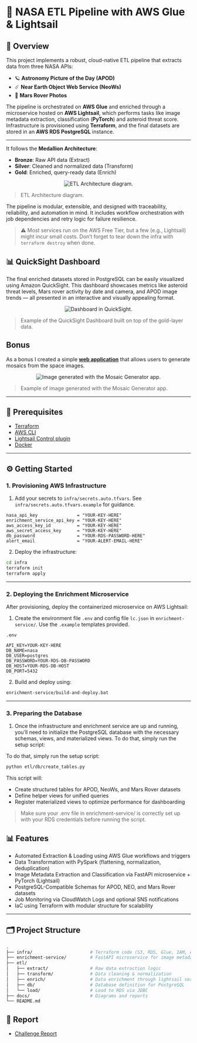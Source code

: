 # 🚀 NASA ETL Pipeline with AWS Glue & Lightsail

## 🌌 Overview

This project implements a robust, cloud-native ETL pipeline that extracts data from three NASA APIs:

- 🪐 **Astronomy Picture of the Day (APOD)**
- ☄️ **Near Earth Object Web Service (NeoWs)**
- 🚜 **Mars Rover Photos**

The pipeline is orchestrated on **AWS Glue** and enriched through a microservice hosted on **AWS Lightsail**, which
performs tasks like image metadata extraction, classification (**PyTorch**) and asteroid threat score. Infrastructure is
provisioned using **Terraform**, and the final datasets
are stored in an **AWS RDS PostgreSQL** instance.
****
It follows the **Medallion Architecture**:

- **Bronze**: Raw API data (Extract)
- **Silver**: Cleaned and normalized data (Transform)
- **Gold**: Enriched, query-ready data (Enrich)

<p align="center">
  <img src="docs/diagram.png" alt="ETL Architecture diagram."/>
</p>

> ETL Architecture diagram.


The pipeline is modular, extensible, and designed with traceability, reliability, and automation in mind. It includes
workflow orchestration with job dependencies and retry logic for failure resilience.

> ⚠️ Most services run on the AWS Free Tier, but a few (e.g., Lightsail) might incur small costs. Don’t forget to tear
> down the infra with `terraform destroy` when done.

## 📊 QuickSight Dashboard

The final enriched datasets stored in PostgreSQL can be easily visualized using Amazon QuickSight. This dashboard
showcases metrics like asteroid threat levels, Mars rover activity by date and camera, and APOD image trends — all
presented in an interactive and visually appealing format.

<p align="center"> <img src="docs/dashboard.png" alt="Dashboard in QuickSight."/> </p>

> Example of the QuickSight Dashboard built on top of the gold-layer data.

## Bonus

As a bonus I created a simple
[**web application**](https://enrichment-service.sfdw802c78hbe.ap-northeast-1.cs.amazonlightsail.com/static/index.html)
that allows users to generate mosaics from the space images.

<p align="center">
  <img src="docs/mosaic.png" alt="Image generated with the Mosaic Generator app."/>
</p>

> Example of image generated with the Mosaic Generator app.

---

## 🧰 Prerequisites

- [Terraform](https://www.terraform.io/downloads.html)
- [AWS CLI](https://aws.amazon.com/cli/)
- [Lightsail Control plugin](https://docs.aws.amazon.com/lightsail/latest/userguide/amazon-lightsail-install-software.html#install-software-lightsailctl)
- [Docker](https://www.docker.com/)

---

## ⚙️ Getting Started

### 1. Provisioning AWS Infrastructure

1. Add your secrets to `infra/secrets.auto.tfvars`. See `infra/secrets.auto.tfvars.example` for guidance.

```hcl
nasa_api_key               = "YOUR-KEY-HERE"
enrichment_service_api_key = "YOUR-KEY-HERE"
aws_access_key_id          = "YOUR-KEY-HERE"
aws_secret_access_key      = "YOUR-KEY-HERE"
db_password                = "YOUR-RDS-PASSWORD-HERE"
alert_email                = "YOUR-ALERT-EMAIL-HERE"
```

2. Deploy the infrastructure:

```bash
cd infra
terraform init
terraform apply
```

---

### 2. Deploying the Enrichment Microservice

After provisioning, deploy the containerized microservice on AWS Lightsail:

1. Create the environment file `.env` and config file `lc.json` in `enrichment-service/`. Use the `.example` templates
   provided.

`.env`

```env
API_KEY=YOUR-KEY-HERE
DB_NAME=nasa
DB_USER=postgres
DB_PASSWORD=YOUR-RDS-DB-PASSWORD
DB_HOST=YOUR-RDS-DB-HOST
DB_PORT=5432
```

2. Build and deploy using:

```bash
enrichment-service/build-and-deploy.bat
```

---

### 3. Preparing the Database

1. Once the infrastructure and enrichment service are up and running, you’ll need to initialize the PostgreSQL database
   with the necessary schemas, views, and materialized views. To do that, simply run the setup script:

To do that, simply run the setup script:

```bash
python etl/db/create_tables.py
```

This script will:

- Create structured tables for APOD, NeoWs, and Mars Rover datasets
- Define helper views for unified queries
- Register materialized views to optimize performance for dashboarding

> Make sure your .env file in enrichment-service/ is correctly set up with your RDS credentials before running the
> script.

## 📊 Features

- Automated Extraction & Loading using AWS Glue workflows and triggers
- Data Transformation with PySpark (flattening, normalization, deduplication)
- Image Metadata Extraction and Classification via FastAPI microservice + PyTorch (Lightsail)
- PostgreSQL-Compatible Schemas for APOD, NEO, and Mars Rover datasets
- Job Monitoring via CloudWatch Logs and optional SNS notifications
- IaC using Terraform with modular structure for scalability

---

## 🗂️ Project Structure

```bash
.
├── infra/                      # Terraform code (S3, RDS, Glue, IAM, etc.)
├── enrichment-service/         # FastAPI microservice for image metadata enrichment and Mosaic Generator app
├── etl/
│   ├── extract/                # Raw data extraction logic
│   ├── transform/              # Data cleaning & normalization
│   ├── enrich/                 # Data enrichment through lightsail service
│   ├── db/                     # Database definition for PostgreSQL
│   └── load/                   # Load to RDS via JDBC
├── docs/                       # Diagrams and reports
└── README.md
```

## 📝 Report

- [Challenge Report](docs/REPORT.md)